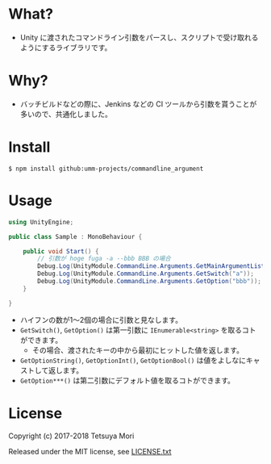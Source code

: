 # What?

* Unity に渡されたコマンドライン引数をパースし、スクリプトで受け取れるようにするライブラリです。

# Why?

* バッチビルドなどの際に、Jenkins などの CI ツールから引数を貰うことが多いので、共通化しました。

# Install

```shell
$ npm install github:umm-projects/commandline_argument
```

# Usage

```csharp
using UnityEngine;

public class Sample : MonoBehaviour {

    public void Start() {
        // 引数が hoge fuga -a --bbb BBB の場合
        Debug.Log(UnityModule.CommandLine.Arguments.GetMainArgumentList()[1]); // fuga
        Debug.Log(UnityModule.CommandLine.Arguments.GetSwitch("a"));           // true
        Debug.Log(UnityModule.CommandLine.Arguments.GetOption("bbb"));         // BBB
    }

}
```

* ハイフンの数が1&#xff5e;2個の場合に引数と見なします。
* `GetSwitch()`, `GetOption()` は第一引数に `IEnumerable<string>` を取るコトができます。
  * その場合、渡されたキーの中から最初にヒットした値を返します。
* `GetOptionString()`, `GetOptionInt()`, `GetOptionBool()` は値をよしなにキャストして返します。
* `GetOption***()` は第二引数にデフォルト値を取るコトができます。

# License

Copyright (c) 2017-2018 Tetsuya Mori

Released under the MIT license, see [LICENSE.txt](LICENSE.txt)

